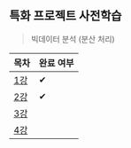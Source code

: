 ## 특화 프로젝트 사전학습

> 빅데이터 분석 (분산 처리)

| 목차         | 완료 여부 |
| ------------ | --------- |
| [1강](./1강) | ✔         |
| [2강](./2강) | ✔         |
| [3강](./3강) |           |
| [4강](./4강) |           |
